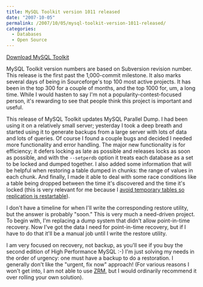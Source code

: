 ```yaml
---
title: MySQL Toolkit version 1011 released
date: "2007-10-05"
permalink: /2007/10/05/mysql-toolkit-version-1011-released/
categories:
  - Databases
  - Open Source
---
```

<p class="download">
  <a href="http://code.google.com/p/maatkit/">Download MySQL Toolkit</a>
</p>

MySQL Toolkit version numbers are based on Subversion revision number. This release is the first past the 1,000-commit milestone. It also marks several days of being in Sourceforge's top 100 most active projects. It has been in the top 300 for a couple of months, and the top 1000 for, um, a long time. While I would hasten to say I'm not a popularity-contest-focused person, it's rewarding to see that people think this project is important and useful.

This release of MySQL Toolkit updates MySQL Parallel Dump. I had been using it on a relatively small server; yesterday I took a deep breath and started using it to generate backups from a large server with lots of data and lots of queries. Of course I found a couple bugs and decided I needed more functionality and error handling. The major new functionality is for efficiency; it defers locking as late as possible and releases locks as soon as possible, and with the `--setperdb` option it treats each database as a set to be locked and dumped together. I also added some information that will be helpful when restoring a table dumped in chunks: the range of values in each chunk. And finally, I made it able to deal with some race conditions like a table being dropped between the time it's discovered and the time it's locked (this is very relevant for me because I [avoid temporary tables so replication is restartable][1]).

I don't have a timeline for when I'll write the corresponding restore utility, but the answer is probably "soon." This is very much a need-driven project. To begin with, I'm replacing a dump system that didn't allow point-in-time recovery. Now I've got the data I need for point-in-time recovery, but if I have to do that it'll be a manual job until I write the restore utility.

I am very focused on recovery, not backup, as you'll see if you buy the second edition of High Performance MySQL :-) I'm just solving my needs in the order of urgency: one must have a backup to do a restoration. I generally don't like the "urgent, fix now" approach! (For various reasons I won't get into, I am not able to use [ZRM][2], but I would ordinarily recommend it over rolling your own solution).

 [1]: http://www.xaprb.com/blog/2007/05/11/how-to-eliminate-temporary-tables-in-mysql/
 [2]: http://www.zmanda.com/
